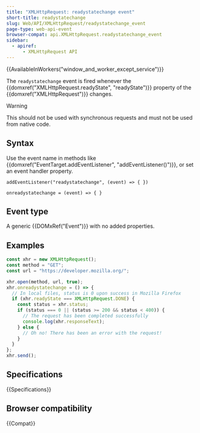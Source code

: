 ```yaml
---
title: "XMLHttpRequest: readystatechange event"
short-title: readystatechange
slug: Web/API/XMLHttpRequest/readystatechange_event
page-type: web-api-event
browser-compat: api.XMLHttpRequest.readystatechange_event
sidebar:
  - apiref:
      - XMLHttpRequest API
---
```


{{AvailableInWorkers("window_and_worker_except_service")}}

The `readystatechange` event is fired whenever the {{domxref("XMLHttpRequest.readyState", "readyState")}} property of the {{domxref("XMLHttpRequest")}} changes.

> [!WARNING]
> This should not be used with synchronous requests and must
> not be used from native code.

## Syntax

Use the event name in methods like {{domxref("EventTarget.addEventListener", "addEventListener()")}}, or set an event handler property.

```js-nolint
addEventListener("readystatechange", (event) => { })

onreadystatechange = (event) => { }
```

## Event type

A generic {{DOMxRef("Event")}} with no added properties.

## Examples

```js
const xhr = new XMLHttpRequest();
const method = "GET";
const url = "https://developer.mozilla.org/";

xhr.open(method, url, true);
xhr.onreadystatechange = () => {
  // In local files, status is 0 upon success in Mozilla Firefox
  if (xhr.readyState === XMLHttpRequest.DONE) {
    const status = xhr.status;
    if (status === 0 || (status >= 200 && status < 400)) {
      // The request has been completed successfully
      console.log(xhr.responseText);
    } else {
      // Oh no! There has been an error with the request!
    }
  }
};
xhr.send();
```

## Specifications

{{Specifications}}

## Browser compatibility

{{Compat}}
